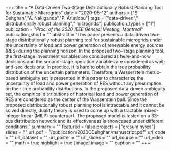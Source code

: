 +++
title = "A Data-Driven Two-Stage Distributionally Robust Planning Tool for Sustainable Microgrids"
date = "2020-05-12"
authors = ["S. Dehghan","A. Nakiganda","P. Aristidou"]
tags = ["data-driven"," distributionally robust planning"," microgrids"]
publication_types = ["1"]
publication = "_Proc. of the 2020 IEEE General Meeting, Montreal_"
publication_short = ""
abstract = "This paper presents a data-driven two-stage distributionally robust planning tool for sustainable microgrids under the uncertainty of load and power generation  of renewable energy sources (RES) during the planning horizon. In the proposed two-stage planning tool, the first-stage investment variables are considered as here-and-now decisions and the second-stage operation variables are considered as wait-and-see decisions. In practice, it is hard to obtain the true probability distribution of the uncertain parameters. Therefore, a Wasserstein metric-based ambiguity set is presented in this paper to characterize the uncertainty of load and power generation  of RES without any presumption on their true probability distributions. In the proposed data-driven ambiguity set, the empirical distributions of historical load and power generation  of RES are considered as the center of the Wasserstein ball. Since the proposed distributionally robust planning tool is intractable and it cannot be solved directly, duality theory is used to come up with a tractable mixed-integer linear (MILP) counterpart. The proposed model is tested on a 33-bus distribution network and its effectiveness is showcased under different conditions."
summary = ""
featured = false
projects = ["cresum hyres"]
slides = ""
url_pdf = "/publication/2020CDehghan/manuscript.pdf"
url_code = ""
url_dataset = ""
url_poster = ""
url_slides = ""
url_source = ""
url_video = ""
math = true
highlight = true
[image]
image = ""
caption = ""
+++

